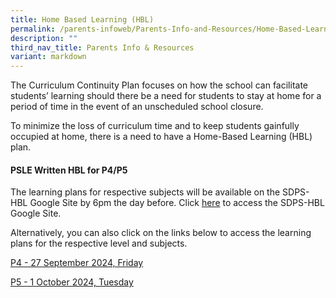```yaml
---
title: Home Based Learning (HBL)
permalink: /parents-infoweb/Parents-Info-and-Resources/Home-Based-Learning-HBL/
description: ""
third_nav_title: Parents Info & Resources
variant: markdown
---
```

The Curriculum Continuity Plan focuses on how the school can facilitate students’ learning should there be a need for students to stay at home for a period of time in the event of an unscheduled school closure. 

To minimize the loss of curriculum time and to keep students gainfully occupied at home, there is a need to have a Home-Based Learning (HBL) plan.

#### PSLE Written HBL for P4/P5

The learning plans for respective subjects will be available on the SDPS-HBL Google Site by 6pm the day before. Click [here](https://docs.google.com/document/d/1dCrwf7yGCqfbawtvzrST6AGufFo_tFJ0qu2CIvU8Shc/edit?usp=sharing ) to access the SDPS-HBL Google Site.

Alternatively, you can also click on the links below to access the learning plans for the respective level and subjects. 

[P4 - 27 September 2024, Friday](https://docs.google.com/document/d/1dCrwf7yGCqfbawtvzrST6AGufFo_tFJ0qu2CIvU8Shc/edit?usp=sharing )

[P5 - 1 October 2024, Tuesday](https://docs.google.com/document/d/1zYT4QbpupmYPKs_Q_gDJPV4UXrMlWyV7s2bHDzeP6Kk/edit?usp=sharing)
